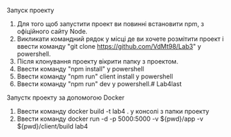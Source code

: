 Запуск проекту

1. Для того щоб запустити проект ви повинні встановити npm, з офіційного сайту Node.
2. Викликати командний рядок у місці де ви хочете розмітити проект і ввести команду "git clone https://github.com/VdMt98/Lab3" у powershell.
3. Після клонування проекту вікрити папку з проектом.
4. Ввести команду "npm install" у powershell
5. Ввести команду "npm run" client install у powershell
6. Ввести команду "npm run" dev у powershell.# Lab4last

Запустк проекту за допомогою Docker
1. Ввести команду docker build -t lab4 . у консолі з папки проекту
2. Ввести команду docker run -d -p 5000:5000 -v ${pwd}/app -v ${pwd}/client/build lab4
